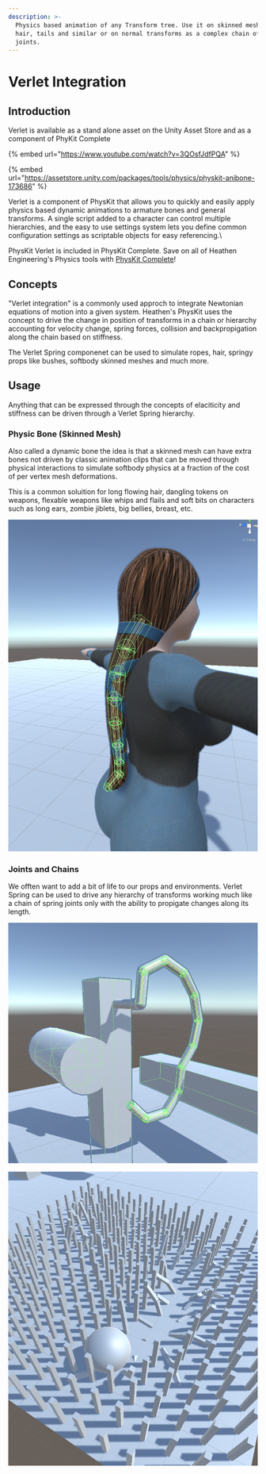 ```yaml
---
description: >-
  Physics based animation of any Transform tree. Use it on skinned meshes for
  hair, tails and similar or on normal transforms as a complex chain of physical
  joints.
---
```


# Verlet Integration

## Introduction

Verlet is available as a stand alone asset on the Unity Asset Store and as a component of PhyKit Complete

{% embed url="https://www.youtube.com/watch?v=3QOsfJdfPQA" %}

{% embed url="https://assetstore.unity.com/packages/tools/physics/physkit-anibone-173686" %}

Verlet is a component of PhysKit that allows you to quickly and easily apply physics based dynamic animations to armature bones and general transforms. A single script added to a character can control multiple hierarchies, and the easy to use settings system lets you define common configuration settings as scriptable objects for easy referencing.\


PhysKit Verlet is included in PhysKit Complete. Save on all of Heathen Engineering's Physics tools with [PhysKit Complete](http://u3d.as/1eLA)!

## Concepts

"Verlet integration" is a commonly used approch to integrate Newtonian equations of motion into a given system. Heathen's PhysKit uses the concept to drive the change in position of transforms in a chain or hierarchy accounting for velocity change, spring forces, collision and backpropigation along the chain based on stiffness.

The Verlet Spring componenet can be used to simulate ropes, hair, springy props like bushes, softbody skinned meshes and much more.&#x20;

## Usage

Anything that can be expressed through the concepts of elaciticity and stiffness can be driven through a Verlet Spring hierarchy.

### Physic Bone (Skinned Mesh)

Also called a dynamic bone the idea is that a skinned mesh can have extra bones not driven by classic animation clips that can be moved through physical interactions to simulate softbody physics at a fraction of the cost of per vertex mesh deformations.&#x20;

This is a common soluition for long flowing hair, dangling tokens on weapons, flexable weapons like whips and flails and soft bits on characters such as long ears, zombie jiblets, big bellies, breast, etc.

![A Verlet Spring Hierarchy assigned to the bones in a pony tial hair mesh](<../../.gitbook/assets/image (161) (1).png>)

### Joints and Chains

We offten want to add a bit of life to our props and environments. Verlet Spring can be used to drive any hierarchy of transforms working much like a chain of spring joints only with the ability to propigate changes along its length.

![A Verlet Spring Hirarchy simulating a chain whipping around in a circle (1 Verlet Spring Sample scene)](<../../.gitbook/assets/image (170).png>)

![Rolling a ball through a field of a few hundred Verlet Springs](<../../.gitbook/assets/image (181).png>)
